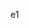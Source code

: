 e1
<!DOCTYPE html>
<script>
	var value=Math.floor((Math.random()*10)+1);
	var guess=window.prompt("please enter your guess(1-10)");
	var flag=1;
	while(flag==1){
		if(guess==value){
		document.writeln("you got it!");
		flag=0
		}else{
			guess=window.prompt("try again!");
		}
	}
	

</script>
